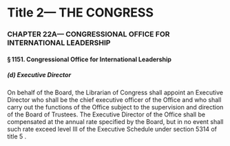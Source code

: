 
# Title 2— THE CONGRESS
### CHAPTER 22A— CONGRESSIONAL OFFICE FOR INTERNATIONAL LEADERSHIP
#### § 1151. Congressional Office for International Leadership
##### (d) Executive Director

On behalf of the Board, the Librarian of Congress shall appoint an Executive Director who shall be the chief executive officer of the Office and who shall carry out the functions of the Office subject to the supervision and direction of the Board of Trustees. The Executive Director of the Office shall be compensated at the annual rate specified by the Board, but in no event shall such rate exceed level III of the Executive Schedule under section 5314 of title 5 .
